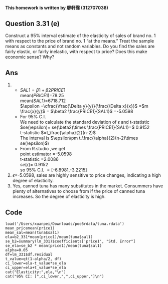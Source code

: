 #### This homework is written by 廖軒霈 (312707038)

## **Question 3.31 (e)** 

Construct a 95% interval estimate of the elasticity of sales of brand no. 1 with respect to the price of brand no. 1 “at the means.” Treat the sample means as constants and not random variables. Do you find the sales are fairly elastic, or fairly inelastic, with respect to price? Does this make economic sense? Why?

## **Ans**
1. - $SAL1=\beta1+\beta2PRICE1$\
mean($PRICE1$)=78.25\
mean($SAL1$)=6718.712\
$\epsilon =\cfrac{\frac{\Delta y}{y}}{\frac{\Delta x}{x}}$
=$m \frac{x}{y}$
= $\beta2 \frac{PRICE1}{SAL1}$
=-5.0598
   - For 95% C.I.\
We need to calculate the standard deviation of $\epsilon$ and t-statistic\
$se(\epsilon)= se(\beta2)\times \frac{PRICE1}{SAL1}=$ 0.9152\
t-statistic $=t_\frac{\alpha}{2}(n-2)$\
The interval is $\epsilon\pm t_\frac{\alpha}{2}(n-2)\times se(\epsilon)$\
   - From R.studio ,we get\
point estimator =-5.0598\
t-statistic =2.0086\
$se(\epsilon)=$ 0.9152\
so 95% C.I. $=[$-6.8981$,$-3.2215$]$
1.  $\epsilon=$-5.0598, sales are highly sensitive to price changes, indicating a high degree of elasticity.
2.  Yes, canned tuna has many substitutes in the market. Consummers have plenty of alternatives to choose from if the price of canned tuna increases. So the degree of elasticity is high.
## **Code**
```{r}
load('/Users/xuanpei/Downloads/poe5rdata/tuna.rdata')
mean_pricemean(price1)
mean_sal=mean(tuna$sal1)
ela=b2_331*mean(price1)/mean(tuna$sal1)
se_b2=summary(lm_331)$coefficients['price1', "Std. Error"]
se_ela=se_b2 * mean(price1)/mean(tuna$sal1)
alpha=0.05
df=lm_331$df.residual
t_value=qt(1-alpha/2, df)
ci_lower=ela-t_value*se_ela
ci_upper=ela+t_value*se_ela
cat("Elasticity:",ela,"\n")
cat("95% CI: [",ci_lower,",",ci_upper,"]\n")
```
